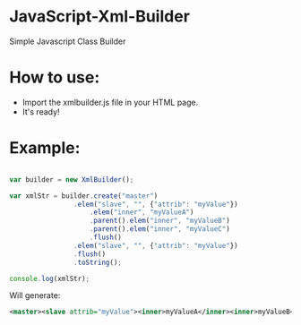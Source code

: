 # JavaScript-Xml-Builder
Simple Javascript Class Builder

# How to use:
- Import the xmlbuilder.js file in your HTML page.
- It's ready!

# Example:
```javascript

var builder = new XmlBuilder();

var xmlStr = builder.create("master")
				.elem("slave", "", {"attrib": "myValue"})
					.elem("inner", "myValueA")
					.parent().elem("inner", "myValueB")
					.parent().elem("inner", "myValueC")
					.flush()
				.elem("slave", "", {"attrib": "myValue"})
				.flush()
				.toString();

console.log(xmlStr);

```

Will generate:

```xml
<master><slave attrib="myValue"><inner>myValueA</inner><inner>myValueB</inner><inner>myValueC</inner></slave><slave attrib="myValue"/></master>
```
